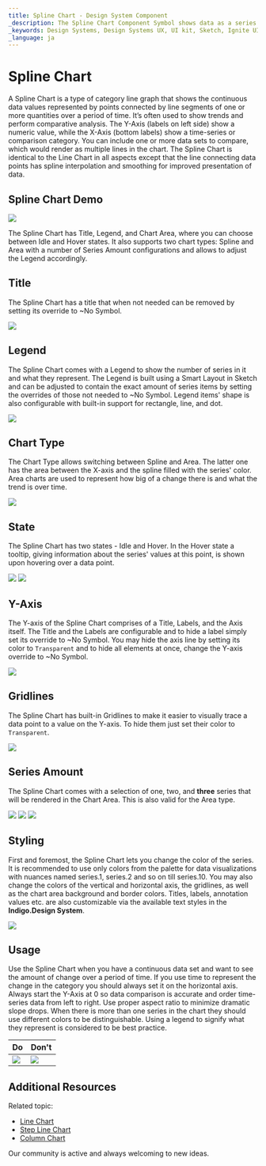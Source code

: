 ```yaml
---
title: Spline Chart - Design System Component
_description: The Spline Chart Component Symbol shows data as a series of points connected by lines with splines.
_keywords: Design Systems, Design Systems UX, UI kit, Sketch, Ignite UI for Angular, Sketch to Angular, Sketch to Angular, Angular, Angular Design System, Export code from Sketch, Design Kits for Angular, Sketch HTML, Sketch to HTML, Sketch UI kits
_language: ja
---
```


# Spline Chart

 A Spline Chart is a type of category line graph that shows the continuous data values represented by points connected by line segments of one or more quantities over a period of time. It’s often used to show trends and perform comparative analysis. The Y-Axis (labels on left side) show a numeric value, while the X-Axis (bottom labels) show a time-series or comparison category. You can include one or more data sets to compare, which would render as multiple lines in the chart. The Spline Chart is identical to the Line Chart in all aspects except that the line connecting data points has spline interpolation and smoothing for improved presentation of data.


## Spline Chart Demo

<img class="responsive-img" src="../images/spline_chart_demo.png" srcset="../images/spline_chart_demo@2x.png 2x" />

The Spline Chart has Title, Legend, and Chart Area, where you can choose between Idle and Hover states. It also supports two chart types: Spline and Area with a number of Series Amount configurations and allows to adjust the Legend accordingly.

## Title

The Spline Chart has a title that when not needed can be removed by setting its override to ~No Symbol.

<img class="responsive-img" src="../images/spline_chart_title.png" srcset="../images/spline_chart_title@2x.png 2x" />

## Legend

The Spline Chart comes with a Legend to show the number of series in it and what they represent. The Legend is built using a Smart Layout in Sketch and can be adjusted to contain the exact amount of series items by setting the overrides of those not needed to ~No Symbol. Legend items' shape is also configurable with built-in support for rectangle, line, and dot.

<img class="responsive-img" src="../images/spline_chart_legend.png" srcset="../images/spline_chart_legend@2x.png 2x" />

## Chart Type

The Chart Type allows switching between Spline and Area. The latter one has the area between the X-axis and the spline filled with the series' color. Area charts are used to represent how big of a change there is and what the trend is over time.

<img class="responsive-img" src="../images/spline_area_chart_three_series.png" srcset="../images/spline_area_chart_three_series@2x.png 2x" />

## State

The Spline Chart has two states - Idle and Hover. In the Hover state a tooltip, giving information about the series' values at this point, is shown upon hovering over a data point.

<img class="responsive-img" src="../images/spline_area_chart_tooltip-off.png" srcset="../images/spline_area_chart_tooltip-off@2x.png 2x" />
<img class="responsive-img" src="../images/spline_area_chart_tooltip-on.png" srcset="../images/spline_area_chart_tooltip-on@2x.png 2x" />

## Y-Axis

The Y-axis of the Spline Chart comprises of a Title, Labels, and the Axis itself. The Title and the Labels are configurable and to hide a label simply set its override to ~No Symbol. You may hide the axis line by setting its color to `Transparent` and to hide all elements at once, change the Y-axis override to ~No Symbol.

<img class="responsive-img" src="../images/spline_chart_axis.png" srcset="../images/spline_chart_axis@2x.png 2x" />

## Gridlines

The Spline Chart has built-in Gridlines to make it easier to visually trace a data point to a value on the Y-axis. To hide them just set their color to `Transparent`.

<img class="responsive-img" src="../images/spline_chart_gridlines.png" srcset="../images/spline_chart_gridlines@2x.png 2x" />

## Series Amount

The Spline Chart comes with a selection of one, two, and **three** series that will be rendered in the Chart Area. This is also valid for the Area type.

<img class="responsive-img" src="../images/spline_chart_one_series.png" srcset="../images/spline_chart_one_series@2x.png 2x" />
<img class="responsive-img" src="../images/spline_chart_two_series.png" srcset="../images/spline_chart_two_series@2x.png 2x" />
<img class="responsive-img" src="../images/spline_chart_three_series.png" srcset="../images/spline_chart_three_series@2x.png 2x" />

## Styling

First and foremost, the Spline Chart lets you change the color of the series. It is recommended to use only colors from the palette for data visualizations with nuances named series.1, series.2 and so on till series.10. You may also change the colors of the vertical and horizontal axis, the gridlines, as well as the chart area background and border colors. Titles, labels, annotation values etc. are also customizable via the available text styles in the **Indigo.Design System**.

<img class="responsive-img" src="../images/spline_chart_styling.png" srcset="../images/spline_chart_styling@2x.png 2x" />

## Usage

Use the Spline Chart when you have a continuous data set and want to see the amount of change over a period of time. If you use time to represent the change in the category you should always set it on the horizontal axis. Always start the Y-Axis at 0 so data comparison is accurate and order time-series data from left to right. Use proper aspect ratio to minimize dramatic slope drops. When there is more than one series in the chart they should use different colors to be distinguishable. Using a legend to signify what they represent is considered to be best practice.


| Do                                                                                             | Don't                                                                                              |
| ---------------------------------------------------------------------------------------------- | -------------------------------------------------------------------------------------------------- |
| <img class="responsive-img" src="../images/spline_chart_do1.png" srcset="../images/spline_chart_do1@2x.png 2x" /> | <img class="responsive-img" src="../images/spline_chart_dont1.png" srcset="../images/spline_chart_dont1@2x.png 2x" /> | 

## Additional Resources

Related topic:

- [Line Chart](../line-chart.md)
- [Step Line Chart](../step-line-chart.md)
- [Column Chart](../column-chart.md)

Our community is active and always welcoming to new ideas.
